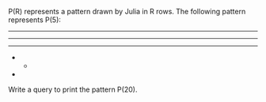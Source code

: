P(R) represents a pattern drawn by Julia in R rows. The following pattern represents P(5):


* * * * * 
* * * * 
* * * 
* * 
*

Write a query to print the pattern P(20).